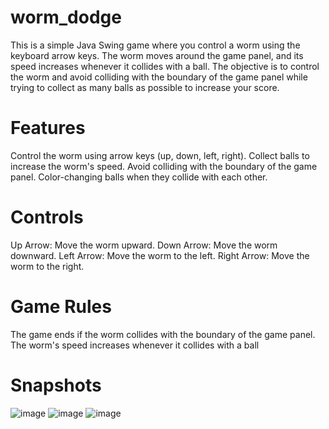 # worm_dodge
This is a simple Java Swing game where you control a worm using the keyboard arrow keys. The worm moves around the game panel, and its speed increases whenever it collides with a ball. The objective is to control the worm and avoid colliding with the boundary of the game panel while trying to collect as many balls as possible to increase your score.

# Features
Control the worm using arrow keys (up, down, left, right).
Collect balls to increase the worm's speed.
Avoid colliding with the boundary of the game panel.
Color-changing balls when they collide with each other.

# Controls
Up Arrow: Move the worm upward.
Down Arrow: Move the worm downward.
Left Arrow: Move the worm to the left.
Right Arrow: Move the worm to the right.

# Game Rules
The game ends if the worm collides with the boundary of the game panel.
The worm's speed increases whenever it collides with a ball

# Snapshots
![image](https://github.com/SuhasGurram2002/worm_dodge/assets/96983887/5bbb0877-6163-464d-9dc7-de9d8b721423)
![image](https://github.com/SuhasGurram2002/worm_dodge/assets/96983887/bf58f62e-b4eb-4ec3-a888-5421f7dc85f9)
![image](https://github.com/SuhasGurram2002/worm_dodge/assets/96983887/117fa429-cc92-4cd4-9402-10de20b24e57)

